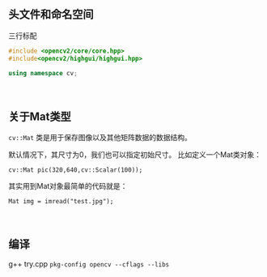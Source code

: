 ## 头文件和命名空间

三行标配

``` C++
#include <opencv2/core/core.hpp>
#include<opencv2/highgui/highgui.hpp>
 
using namespace cv;
```

<br>

## 关于Mat类型

```cv::Mat``` 类是用于保存图像以及其他矩阵数据的数据结构。

默认情况下，其尺寸为0，我们也可以指定初始尺寸。
比如定义一个Mat类对象：

``` 
cv::Mat pic(320,640,cv::Scalar(100));
```

其实用到Mat对象最简单的代码就是：
```
Mat img = imread("test.jpg");
```

<br>

## 编译

g++ try.cpp `pkg-config opencv --cflags --libs`
